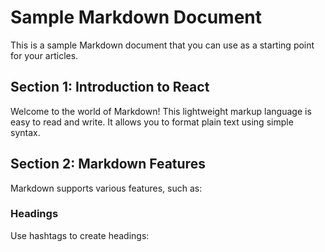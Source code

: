 # Sample Markdown Document

This is a sample Markdown document that you can use as a starting point for your articles.

## Section 1: Introduction to React

Welcome to the world of Markdown! This lightweight markup language is easy to read and write. It allows you to format plain text using simple syntax.

## Section 2: Markdown Features

Markdown supports various features, such as:

### Headings

Use hashtags to create headings:

